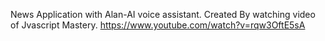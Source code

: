 News Application with Alan-AI voice assistant.
Created By watching video of Jvascript Mastery.
https://www.youtube.com/watch?v=rqw3OftE5sA
